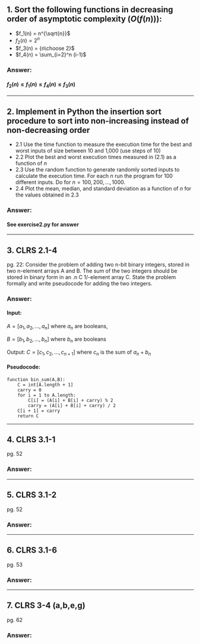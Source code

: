 ## 1. Sort the following functions in decreasing order of asymptotic complexity ($O(f(n))$):
- $f_1(n) = n^{\sqrt{n}}$
- $f_2(n) = 2^n$
- $f_3(n) = {n\choose 2}$
- $f_4(n) = \sum_{i=2}^n (i-1)$

### Answer:
#### $f_2(n) \leq f_1(n) \leq f_4(n) \leq f_3(n)$
--------
## 2. Implement in Python the insertion sort procedure to sort into non-increasing instead of non-decreasing order
- 2.1 Use the time function to measure the execution time for the best and worst inputs of size between 10 and 1,000 (use steps of 10)
- 2.2 Plot the best and worst execution times measured in (2.1) as a function of $n$
- 2.3 Use the random function to generate randomly sorted inputs to calculate the execution time. For each $n$ run the program for 100 different inputs. Do for $n = 100,200, \dots, 1000$.
- 2.4 Plot the mean, median, and standard deviation as a function of $n$ for the values obtained in 2.3
### Answer:
#### See exercise2.py for answer
--------
## 3. CLRS 2.1-4
pg. 22: Consider the problem of adding two n-bit binary integers, stored in two n-element arrays A and B. The sum of the two integers should be stored in binary form in an .n C 1/-element array C. State the problem formally and write pseudocode for adding the two integers.
### Answer:
#### Input:
$A = [a_1,a_2,\dotsc,a_n]$ where $a_n$ are booleans,

$B= [b_1,b_2,\dotsc,b_n]$ where $b_n$ are booleans

Output:
$C = [c_1,c_2,\dotsc,c_{n+1}]$ where $c_n$ is the sum of $a_n + b_n$  
####
#### Pseudocode:
    function bin_sum(A,B):
        C = int[A.length + 1]
        carry = 0
        for i = 1 to A.length:
            C[i] = (A[i] + B[i] + carry) % 2 
            carry = (A[i] + B[i] + carry) / 2
        C[i + 1] = carry
        return C
--------
## 4. CLRS 3.1-1
pg. 52

### Answer:

--------
## 5. CLRS 3.1-2
pg. 52

### Answer:

--------
## 6. CLRS 3.1-6
pg. 53

### Answer:

--------
## 7. CLRS 3-4 (a,b,e,g)
pg. 62

### Answer: